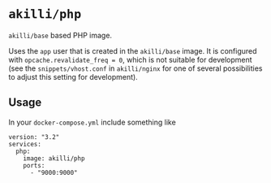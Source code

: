 # `akilli/php`

`akilli/base` based PHP image.

Uses the `app` user that is created in the `akilli/base` image. It is configured with `opcache.revalidate_freq = 0`, 
which is not suitable for development (see the `snippets/vhost.conf` in `akilli/nginx` for one of several possibilities
to adjust this setting for development).

## Usage

In your `docker-compose.yml` include something like

    version: "3.2"
    services:
      php:
        image: akilli/php
        ports:
          - "9000:9000"
